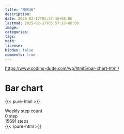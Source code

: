 ```yaml
---
title: "棒形圖"
description: 
date: 2025-02-17T05:57:18+08:00
lastmod: 2025-02-17T05:57:18+08:00
image: 
categories: 
tags: 
math: 
license: 
hidden: false
comments: true
---
```


https://www.coding-dude.com/wp/html5/bar-chart-html/


# Bar chart

{{< pure-html >}}

<div class="chart-wrap vertical">  <div class="title">Weekly step count</div>  <div class="grid">    <div class="bottom"> 0 step </div>    <div class="bar" style="--bar-value:91%;" data-name="14278" title="01-09"></div>    <div class="bar" style="--bar-value:100%;" data-name="15691" title="01-10"></div>    <div class="bar" style="--bar-value:43%;" data-name="6701" title="01-11"></div>    <div class="bar" style="--bar-value:59%;" data-name="9188" title="01-12"></div>    <div class="bar" style="--bar-value:39%;" data-name="6056" title="01-13"></div>    <div class="bar" style="--bar-value:37%;" data-name="5820" title="01-14"></div>    <div class="bar" style="--bar-value:0%;" data-name="69" title="01-15"></div><div class="top"> 15691 steps </div>  </div></div>{{< /pure-html >}}


